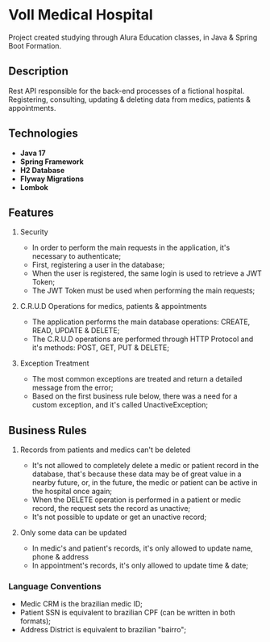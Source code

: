# Voll Medical Hospital

Project created studying through Alura Education classes, in Java & Spring Boot Formation.

## Description

Rest API responsible for the back-end processes of a fictional hospital. Registering, consulting, updating & deleting data from medics, patients & appointments.

## Technologies

- **Java 17**
- **Spring Framework**
- **H2 Database**
- **Flyway Migrations**
- **Lombok**

## Features

1. Security
   - In order to perform the main requests in the application, it's necessary to authenticate;
   - First, registering a user in the database;
   - When the user is registered, the same login is used to retrieve a JWT Token;
   - The JWT Token must be used when performing the main requests;

2. C.R.U.D Operations for medics, patients & appointments
   - The application performs the main database operations: CREATE, READ, UPDATE & DELETE;
   - The C.R.U.D operations are performed through HTTP Protocol and it's methods: POST, GET, PUT & DELETE;

3. Exception Treatment
   - The most common exceptions are treated and return a detailed message from the error;
   - Based on the first business rule below, there was a need for a custom exception, and it's called UnactiveException;

## Business Rules

1. Records from patients and medics can't be deleted 
   - It's not allowed to completely delete a medic or patient record in the database, that's because these data may be of great value in a nearby future, 
   or, in the future, the medic or patient can be active in the hospital once again;
   - When the DELETE operation is performed in a patient or medic record, the request sets the record as unactive;
   -  It's not possible to update or get an unactive record;

2. Only some data can be updated
   - In medic's and patient's records, it's only allowed to update name, phone & address
   - In appointment's records, it's only allowed to update time & date;

### Language Conventions

- Medic CRM is the brazilian medic ID;
- Patient SSN is equivalent to brazilian CPF (can be written in both formats);
- Address District is equivalent to brazilian "bairro";



